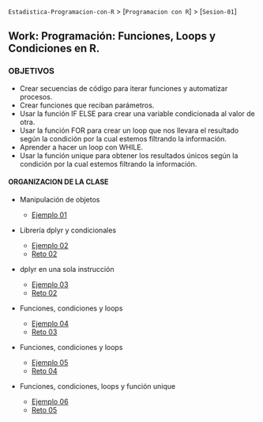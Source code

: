 `Estadistica-Programacion-con-R` > [`Programacion con R`] > [`Sesion-01`]  

## Work: Programación: Funciones, Loops y Condiciones en R.

### OBJETIVOS 
- Crear secuencias de código para iterar funciones y automatizar procesos.
- Crear funciones que reciban parámetros.  
- Usar la función IF ELSE para crear una variable condicionada al valor de otra.  
- Usar la función FOR para crear un loop que nos llevara el resultado según la condición por la cual estemos filtrando la información.
- Aprender a hacer un loop con WHILE.
- Usar la función unique para obtener los resultados únicos según la condición por la cual estemos filtrando la información.

#### ORGANIZACION DE LA CLASE 

- Manipulación de objetos
	- [Ejemplo 01](Ejemplo-01)

- Librería dplyr y condicionales
	- [Ejemplo 02](Ejemplo-02)
	- [Reto 02](Reto-01)

- dplyr en una sola instrucción
	- [Ejemplo 03](Ejemplo-03)
	- [Reto 02](Reto-02)

- Funciones, condiciones y loops
	- [Ejemplo 04](Ejemplo-04)
	- [Reto 03](Reto-03)

- Funciones, condiciones y loops
	- [Ejemplo 05](Ejemplo-05)
	- [Reto 04](Reto-04)
	
- Funciones, condiciones, loops y función unique
	- [Ejemplo 06](Ejemplo-06)
	- [Reto 05](Reto-05)



